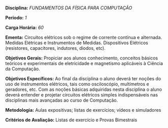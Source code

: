 **Disciplina:** _FUNDAMENTOS DA FÍSICA PARA COMPUTAÇÃO_

**Periodo:** _1_

**Carga Horária:** _60_
 
**Ementa:** Circuitos elétricos sob o regime de corrente contínua e alternada. Medidas Elétricas e Instrumentos de Medidas. Dispositivos Elétricos (resistores, capacitores, indutores, diodos, etc).
 
**Objetivos Gerais:** Propiciar aos alunos conhecimento, conceitos básicos teóricos e experimentais de eletricidade e magnetismo aplicáveis à Ciência da Computação.
 
**Objetivos Específicos:** Ao final da disciplina o aluno deverá ter noções do uso de instrumentos elétricos, tais como osciloscópio, multímetros e geradores, etc. Com as noções básicas adquiridas nesta disciplina o aluno deverá entender e projetar circuitos elétricos simples indispensáveis nas disciplinas mais avançadas ao curso de Computação.
 
**Metodologia:** Aulas expositivas; listas de exercícios; vídeos e simuladores
 
**Critérios de Avaliação:** Listas de exercício e Provas Bimestrais
